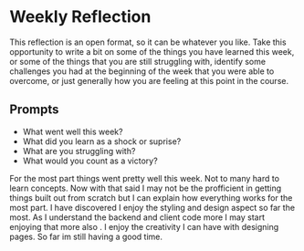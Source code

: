 # Weekly Reflection
This reflection is an open format, so it can be whatever you like. Take this opportunity to write a bit on some of the things you have learned this week, or some of the things that you are still struggling with, identify some challenges you had at the beginning of the week that you were able to overcome, or just generally how you are feeling at this point in the course.

## Prompts
- What went well this week?
- What did you learn as a shock or suprise?
- What are you struggling with?
- What would you count as a victory?

For the most part things went pretty well this week. Not to many hard to learn concepts. Now with that said I may not be the profficient in getting things built out from scratch but I can explain how everything works for the most part. I have discovered I enjoy the styling and design aspect so far the most. As I understand the backend and client code more I may start enjoying that more also . I enjoy the creativity I can have with designing pages. So far im still having a good time.